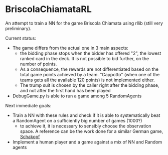# BriscolaChiamataRL
An attempt to train a NN for the game Briscola Chiamata using rllib (still very preliminary).

Current status:
 - The game differs from the actual one in 3 main aspects:
   - the bidding phase stops when the bidder has offered "2", the lowest ranked card in the deck.
     It is not possible to bid further, on the number of points. 
   - As a consequence, the rewards are not differentiated based on the total game points achieved by a team.
     "Cappotto" (when one of the teams gets all the available 120 points) is not implemented either.
   - The trump suit is chosen by the caller right after the bidding phase, and not after the first hand has been played
 - DebugGame.py is able to run a game among 5 RandomAgents

Next immediate goals:
 - Train a NN with these rules and check if it is able to systematically beat a RandomAgent on a sufficiently 
   big number of games (1000?)
   - to achieve it, it is necessary to sensibly choose the observation space. A reference 
     can be the work done for a similar German game, [Schakopf](https://github.com/tobiasemrich/SchafkopfRL)
 - Implement a human player and a game against a mix of NN and Random agents